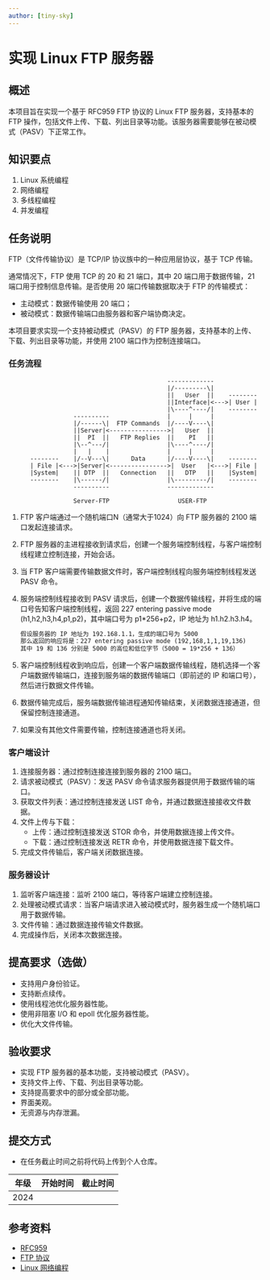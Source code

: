 ```yaml
---
author: [tiny-sky]
---
```


# 实现 Linux FTP 服务器

## 概述

本项目旨在实现一个基于 RFC959 FTP 协议的 Linux FTP 服务器，支持基本的 FTP 操作，包括文件上传、下载、列出目录等功能。该服务器需要能够在被动模式（PASV）下正常工作。

## 知识要点

1. Linux 系统编程
2. 网络编程
3. 多线程编程
4. 并发编程

## 任务说明

FTP（文件传输协议）是 TCP/IP 协议族中的一种应用层协议，基于 TCP 传输。

通常情况下，FTP 使用 TCP 的 20 和 21 端口，其中 20 端口用于数据传输，21 端口用于控制信息传输。是否使用 20 端口传输数据取决于 FTP 的传输模式：

- 主动模式：数据传输使用 20 端口；
- 被动模式：数据传输端口由服务器和客户端协商决定。

本项目要求实现一个支持被动模式（PASV）的 FTP 服务器，支持基本的上传、下载、列出目录等功能，并使用 2100 端口作为控制连接端口。

### 任务流程

```
                                            -------------
                                            |/---------\|
                                            ||   User  ||    --------
                                            ||Interface|<--->| User |
                                            |\----^----/|    --------
                  ----------                |     |     |
                  |/------\|  FTP Commands  |/----V----\|
                  ||Server|<---------------->|   User  ||
                  ||  PI  ||   FTP Replies  ||    PI   ||
                  |\--^---/|                |\----^----/|
                  |   |    |                |     |     |
      --------    |/--V---\|      Data      |/----V----\|    --------
      | File |<--->|Server|<---------------->|  User   |<--->| File |
      |System|    || DTP  ||   Connection   ||   DTP   ||    |System|
      --------    |\------/|                |\---------/|    --------
                  ----------                -------------

                  Server-FTP                   USER-FTP
```

1. FTP 客户端通过一个随机端口N（通常大于1024）向 FTP 服务器的 2100 端口发起连接请求。
2. FTP 服务器的主进程接收到请求后，创建一个服务端控制线程，与客户端控制线程建立控制连接，开始会话。
3. 当 FTP 客户端需要传输数据文件时，客户端控制线程向服务端控制线程发送 PASV 命令。
4. 服务端控制线程接收到 PASV 请求后，创建一个数据传输线程，并将生成的端口号告知客户端控制线程，返回 227 entering passive mode (h1,h2,h3,h4,p1,p2)，其中端口号为 p1*256+p2，IP 地址为 h1.h2.h3.h4。

    ```txt
    假设服务器的 IP 地址为 192.168.1.1，生成的端口号为 5000
    那么返回的响应将是：227 entering passive mode (192,168,1,1,19,136)
    其中 19 和 136 分别是 5000 的高位和低位字节（5000 = 19*256 + 136）
    ```

5. 客户端控制线程收到响应后，创建一个客户端数据传输线程，随机选择一个客户端数据传输端口，连接到服务端的数据传输端口（即前述的 IP 和端口号），然后进行数据文件传输。
6. 数据传输完成后，服务端数据传输进程通知传输结束，关闭数据连接通道，但保留控制连接通道。
7. 如果没有其他文件需要传输，控制连接通道也将关闭。

### 客户端设计

1. 连接服务器：通过控制连接连接到服务器的 2100 端口。
2. 请求被动模式（PASV）：发送 PASV 命令请求服务器提供用于数据传输的端口。
3. 获取文件列表：通过控制连接发送 LIST 命令，并通过数据连接接收文件数据。
4. 文件上传与下载：
   - 上传：通过控制连接发送 STOR 命令，并使用数据连接上传文件。
   - 下载：通过控制连接发送 RETR 命令，并使用数据连接下载文件。
5. 完成文件传输后，客户端关闭数据连接。

### 服务器设计

1. 监听客户端连接：监听 2100 端口，等待客户端建立控制连接。
2. 处理被动模式请求：当客户端请求进入被动模式时，服务器生成一个随机端口用于数据传输。
3. 文件传输：通过数据连接传输文件数据。
4. 完成操作后，关闭本次数据连接。

## 提高要求（选做）

- 支持用户身份验证。
- 支持断点续传。
- 使用线程池优化服务器性能。
- 使用非阻塞 I/O 和 epoll 优化服务器性能。
- 优化大文件传输。

## 验收要求

- 实现 FTP 服务器的基本功能，支持被动模式（PASV）。
- 支持文件上传、下载、列出目录等功能。
- 支持提高要求中的部分或全部功能。
- 界面美观。
- 无资源与内存泄漏。

## 提交方式

- 在任务截止时间之前将代码上传到个人仓库。

<!-- 主线任务有此任务时，应在主线任务处说明截止时间 -->

| 年级 | 开始时间 | 截止时间 |
| ---- | -------- | -------- |
| 2024 |          |          |

## 参考资料

- [RFC959](https://www.rfc-editor.org/rfc/rfc959)
- [FTP 协议](https://en.wikipedia.org/wiki/File_Transfer_Protocol)
- [Linux 网络编程](https://www.man7.org/linux/man-pages/man7/socket.7.html)
